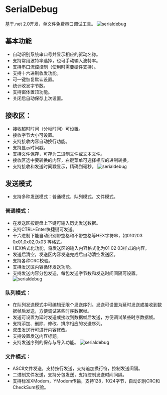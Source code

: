 # SerialDebug
基于.net 2.0开发，单文件免费串口调试工具。
![serialdebug](https://github.com/mcuxmx/SerialDebug/blob/master/doc/images/serialdebug.png)
## 基本功能
- 自动识别系统串口号并显示相应的驱动名称。
- 支持常用波特率选择，也可手动输入波特率。
- 支持串口流控控制（使用时需要硬件支持）。
- 支持十六进制收发功能。
- 可一键恢复默认设置。
- 统计收发字节数。
- 支持窗体置顶功能。
- 关闭后自动保存上次设置。

## 接收区：
- 接收超时时间（分帧时间）可设置。
- 接收字节大小可设置。
- 支持接收内容自动换行功能。
- 支持显示时间戳。
- 支持文件保存，可存为二进制文件或文本文件。
- 接收区选中要转换的内容，右键菜单可选择相应的进制转换。
- 支持接收和发送时间戳显示，精确到毫秒。
![serialdebug](https://github.com/mcuxmx/SerialDebug/blob/master/doc/images/receive.png)
## 发送模式
- 支持多种发送模式：普通模式，队列模式，文件模式。

### 普通模式：
- 在发送区按键盘上下键可输入历史发送数据。
- 支持CTRL+Enter快捷键可发送。
- 十六进制下能自动识别带空格和不带空格等HEX字符串，如010203  0x01,0x02,0x03 等格式。
- HEX格式化功能，将发送区的输入内容格式化为01 02 03样式的内容。
- 发送后清空，发送区内容发送完成后自动清空发送区。
- 支持各种CRC校验。
- 支持发送区内容循环发送功能。
- 支持发送内容分包发送，每包发送字节数和发送时间间隔可设置。
![serialdebug](https://github.com/mcuxmx/SerialDebug/blob/master/doc/images/checksum.png)
### 队列模式：
- 在队列发送模式中可编辑无限个发送序列。发送可设置为延时发送或接收到数据帧后发送，方便调试某些时序数据帧。
- 发送可设置为延时发送或接收到数据帧后发送，方便调试某些时序数据帧。
- 支持添加、删除、修改、排序相应的发送序列。
- 双击发送行可进行内容修改。
- 支持设置发送内容标题。
- 支持发送序列的保存与导入功能。
![serialdebug](https://github.com/mcuxmx/SerialDebug/blob/master/doc/images/queue.png)
### 文件模式：
- ASCII文件发送，支持按行发送，支持追加换行符，控制发送间隔。
- 二进制文件发送，支持分包发送，支持控制发送时间间隔。
- 支持标准XModem，YModem传输，支持128，1024字节，自动识别CRC和CheckSum校验。








